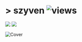 # **> szyven**  ![views](https://komarev.com/ghpvc/?username=szyven&style=flat-square)

<img src="https://github-readme-stats.vercel.app/api?username=szyven&show_icons=true&theme=midnight-purple">    <img src="https://github-readme-stats.vercel.app/api/top-langs/?username=szyven&theme=midnight-purple&layout=compact">

![Cover](https://i.imgur.com/KsbkbLo.jpg)
